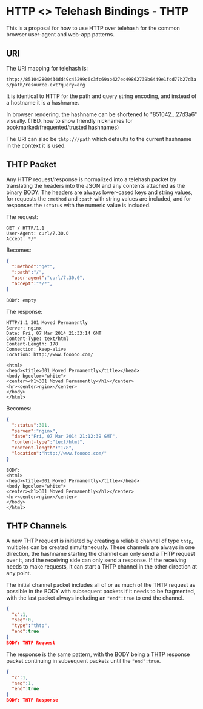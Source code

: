 HTTP <> Telehash Bindings - THTP
================================

This is a proposal for how to use HTTP over telehash for the common browser user-agent and web-app patterns.

## URI

The URI mapping for telehash is:

`thtp://851042800434dd49c45299c6c3fc69ab427ec49862739b6449e1fcd77b27d3a6/path/resource.ext?query=arg`

It is identical to HTTP for the path and query string encoding, and instead of a hostname it is a hashname.

In browser rendering, the hashname can be shortened to "851042...27d3a6" visually. (TBD, how to show friendly nicknames for bookmarked/frequented/trusted hashnames)

The URI can also be `thtp:///path` which defaults to the current hashname in the context it is used.

## THTP Packet

Any HTTP request/response is normalized into a telehash packet by translating the headers into the JSON and any contents attached as the binary BODY.  The headers are always lower-cased keys and string values, for requests the `:method` and `:path` with string values are included, and for responses the `:status` with the numeric value is included.

The request:

```
GET / HTTP/1.1
User-Agent: curl/7.30.0
Accept: */*
```

Becomes:

```json
{
  ":method":"get",
  ":path":"/",
  "user-agent":"curl/7.30.0",
  "accept":"*/*",
}
```
```
BODY: empty
```

The response:

```
HTTP/1.1 301 Moved Permanently
Server: nginx
Date: Fri, 07 Mar 2014 21:33:14 GMT
Content-Type: text/html
Content-Length: 178
Connection: keep-alive
Location: http://www.fooooo.com/

<html>
<head><title>301 Moved Permanently</title></head>
<body bgcolor="white">
<center><h1>301 Moved Permanently</h1></center>
<hr><center>nginx</center>
</body>
</html>
```

Becomes:

```json
{
  ":status":301,
  "server":"nginx",
  "date":"Fri, 07 Mar 2014 21:12:39 GMT",
  "content-type":"text/html",
  "content-length":"178",
  "location":"http://www.fooooo.com/"
}
```
```
BODY:
<html>
<head><title>301 Moved Permanently</title></head>
<body bgcolor="white">
<center><h1>301 Moved Permanently</h1></center>
<hr><center>nginx</center>
</body>
</html>
```


## THTP Channels

A new THTP request is initiated by creating a reliable channel of type `thtp`, multiples can be created simultaneously. These channels are always in one direction, the hashname starting the channel can only send a THTP request over it, and the receiving side can only send a response.  If the receiving needs to make requests, it can start a THTP channel in the other direction at any point.

The initial channel packet includes all of or as much of the THTP request as possible in the BODY with subsequent packets if it needs to be fragmented, with the last packet always including an `"end":true` to end the channel.

```json
{
  "c":1,
  "seq":0,
  "type":"thtp",
  "end":true
}
BODY: THTP Request
```

The response is the same pattern, with the BODY being a THTP response packet continuing in subsequent packets until the `"end":true`.

```json
{
  "c":1,
  "seq":1,
  "end":true
}
BODY: THTP Response
```
